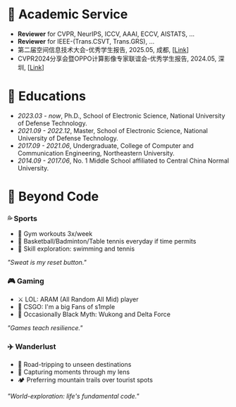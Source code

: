 

# 🧑 Academic Service
- **Reviewer** for CVPR, NeurIPS, ICCV, AAAI, ECCV, AISTATS, ...
- **Reviewer** for IEEE-(Trans.CSVT, Trans.GRS), ...
- 第二届空间信息技术大会-优秀学生报告, 2025.05, 成都, [[Link](https://mp.weixin.qq.com/s/xC-WvnnekBTgBUcVa958-g)]
- CVPR2024分享会暨OPPO计算影像专家联谊会-优秀学生报告, 2024.05, 深圳, [[Link](https://mp.weixin.qq.com/s/YnDmpS5MICvUnjAyhXZOgQ)]


# 📖 Educations
- *2023.03 - now*, Ph.D., School of Electronic Science, National University of Defense Technology.
- *2021.09 - 2022.12*, Master, School of Electronic Science, National University of Defense Technology.
- *2017.09 - 2021.06*, Undergraduate, College of Computer and Communication Engineering, Northeastern University.
- *2014.09 - 2017.06*, No. 1 Middle School affiliated to Central China Normal University.


# 💫 Beyond Code

<div class="passion-grid">
    <!-- Sports Card -->
    <div class="passion-card">
      <h3>💦 Sports</h3>
      <ul>
        <li>💪 Gym workouts 3x/week</li>
        <li>🏀 Basketball/Badminton/Table tennis everyday if time permits</li>
        <li>🚀 Skill exploration: swimming and tennis</li>
      </ul>
      <em>"Sweat is my reset button."</em>
    </div>
</div>
<div class="passion-grid">
    <!-- Gaming Card -->
    <div class="passion-card">
      <h3>🎮 Gaming</h3>
      <ul>
        <li>⚔️ LOL: ARAM (All Random All Mid) player </li>
        <li>🎯 CSGO: I'm a big Fans of s1mple</li>
        <li>🐒 Occasionally Black Myth: Wukong and Delta Force</li>
      </ul>
      <em>"Games teach resilience."</em>
    </div>
</div>
<div class="passion-grid">
    <!-- Travel Card -->
    <div class="passion-card">
      <h3>✈️ ️Wanderlust</h3>
      <ul>
        <li>🚗 Road-tripping to unseen destinations</li>
        <li>📸 Capturing moments through my lens</li>
        <li>🏕️ Preferring mountain trails over tourist spots</li>
      </ul>
      <em>"World-exploration: life's fundamental code."</em>
    </div>
</div>
<br>